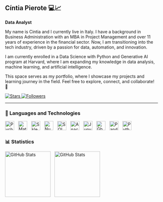 ## Cíntia Pierote 💻📈
**Data Analyst**

My name is Cintia and I currently live in Italy. I have a background in Business Administration with an MBA in Project Management and over 11 years of experience in the financial sector. Now, I am transitioning into the tech industry, driven by a passion for data, automation, and innovation.

I am currently enrolled in a Data Science with Python and Generative AI program at Harvard, where I am expanding my knowledge in data analysis, machine learning, and artificial intelligence.

This space serves as my portfolio, where I showcase my projects and learning journey in the field. Feel free to explore, connect, and collaborate! 🚀

</a> 
    <a href="https://github.com/cipieroteds?tab=repositories&sort=stargazers">
        <img 
            alt="Stars" 
            title="Stars GitHub" 
            src="https://custom-icon-badges.demolab.com/github/stars/cipieroteds?color=55960c&style=for-the-badge&labelColor=488207&logo=star&label=stars"
        />
    </a>
    <a href="https://github.com/cipieroteds?tab=followers">
        <img 
            alt="Followers" 
            title="Follow me" 
            src="https://custom-icon-badges.demolab.com/github/followers/cipieroteds?color=236ad3&labelColor=1155ba&style=for-the-badge&logo=github&label=Followers&logoColor=white"
        />
    </a>
     

</p>

---

### 📖 Languages ​​and Technologies

  
<img 
    align="left" 
    alt="Pycharm"
    title="Pycharm" 
    width="30px" 
    style="padding-right: 10px;" 
    src="https://cdn.jsdelivr.net/gh/devicons/devicon@latest/icons/pycharm/pycharm-original.svg" 
/>
<img 
    align="left" 
    alt="Matplotlib" 
    title="Matplotlib"
    width="30px" 
    style="padding-right: 10px;" 
    src="https://cdn.jsdelivr.net/gh/devicons/devicon@latest/icons/matplotlib/matplotlib-original.svg" 
/>
<img 
    align="left" 
    alt="Sklearn"
    title="Sklearn" 
    width="30px" 
    style="padding-right: 10px;" 
    src="https://cdn.jsdelivr.net/gh/devicons/devicon@latest/icons/scikitlearn/scikitlearn-original.svg" 
/>
<img 
    align="left" 
    alt="Numpy" 
    title="Numpy"
    width="30px" 
    style="padding-right: 10px;" 
    src="https://cdn.jsdelivr.net/gh/devicons/devicon@latest/icons/numpy/numpy-original.svg" 
/>
<img 
    align="left" 
    alt="SQL" 
    title="SQL"
    width="30px" 
    style="padding-right: 10px;" 
    src="https://cdn.jsdelivr.net/gh/devicons/devicon@latest/icons/azuresqldatabase/azuresqldatabase-original.svg" 
/>
<img 
    align="left" 
    alt="Anaconda" 
    title="Anaconda"
    width="30px" 
    style="padding-right: 10px;" 
    src="https://cdn.jsdelivr.net/gh/devicons/devicon@latest/icons/anaconda/anaconda-original.svg" 
/>
<img 
    align="left" 
    alt="Jupyter" 
    title="Jupyter"
    width="30px" 
    style="padding-right: 10px;" 
    src="https://cdn.jsdelivr.net/gh/devicons/devicon@latest/icons/jupyter/jupyter-original.svg" 
/>
<img 
    align="left" 
    alt="Ghub" 
    title="Ghub"
    width="30px" 
    style="padding-right: 10px;" 
    src="https://cdn.jsdelivr.net/gh/devicons/devicon@latest/icons/github/github-original.svg" 
/>
<img 
    align="left" 
    alt="Pandas" 
    title="Pandas"
    width="30px" 
    style="padding-right: 10px;" 
    src="https://cdn.jsdelivr.net/gh/devicons/devicon@latest/icons/pandas/pandas-original.svg" 
/>
<img 
    align="left" 
    alt="Python" 
    title="Python"
    width="30px" 
    style="padding-right: 10px;" 
    src="https://cdn.jsdelivr.net/gh/devicons/devicon@latest/icons/python/python-original.svg" 
/>

<br/>
<br/>

### 📊 Statistics


<p>
  <img 
    align="left" 
    alt="GitHub Stats" 
    height="150" 
    style="padding-right: 10px;" 
    src="https://github-readme-stats.vercel.app/api/top-langs/?username=cipieroteds&theme=transparent&layout=compact" 
  />

<img 
      align="left" 
      alt="GitHub Stats" 
      height="150" 
      style="padding-right: 10px;"
      src= "https://github-readme-stats.vercel.app/api?username=cipieroteds&show_icons=true&theme=transparent"
  />

</p>

</p>
